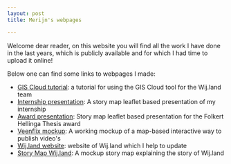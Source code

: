 ```yaml
---
layout: post
title: Merijn's webpages

---
```


Welcome dear reader, on this website you will find all the work I have done in the last years, which is publicly available and for which I had time to upload it online!

Below one can find some links to webpages I made:

* [GIS Cloud tutorial](https://wijland.github.io/starthere): a tutorial for using the GIS Cloud tool for the Wij.land team
* [Internship presentation](https://merijnslagter.github.io/Stage): A story map leaflet based presentation of my internship 
* [Award presentation](https://merijnslagter.github.io/Award): Story map leaflet based presentation for the Folkert Hellinga Thesis award
* [Veenflix mockup](https://merijnslagter.github.io/veenflix): A working mockup of a map-based interactive way to publish video's
* [Wij.land website](https://wij.land): website of Wij.land which I help to update
* [Story Map Wij.land](https://wijland.github.io/Wijlandstorymap/): A mockup story map explaining the story of Wij.land 



